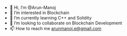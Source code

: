 - 👋 Hi, I’m @Arun-Manoj
- 👀 I’m interested in Blockchain
- 🌱 I’m currently learning C++ and Solidity
- 💞️ I’m looking to collaborate on Blockchain Development
- 📫 How to reach me arunmanoj.e@gmail.com

<!---
Arun-Manoj/Arun-Manoj is a ✨ special ✨ repository because its `README.md` (this file) appears on your GitHub profile.
You can click the Preview link to take a look at your changes.
--->
